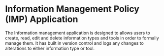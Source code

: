 # Information Management Policy (IMP) Application
The Information management application is designed to allows users to create, read, edit and delete
information types and tools in order to formally manage them. It has built in version control and logs
any changes to alterations to either information type or tool. 
